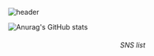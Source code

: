 ![header](https://capsule-render.vercel.app/api?type=wave&color=auto&height=300&section=header&text=Welcome%20to%20my%20github%20page!&fontSize=50)

![Anurag's GitHub stats](https://github-readme-stats.vercel.app/api?username=LeeHeonWoo1&show_icons=true&theme=radical)

<h6 align=center>SNS list</h6>
